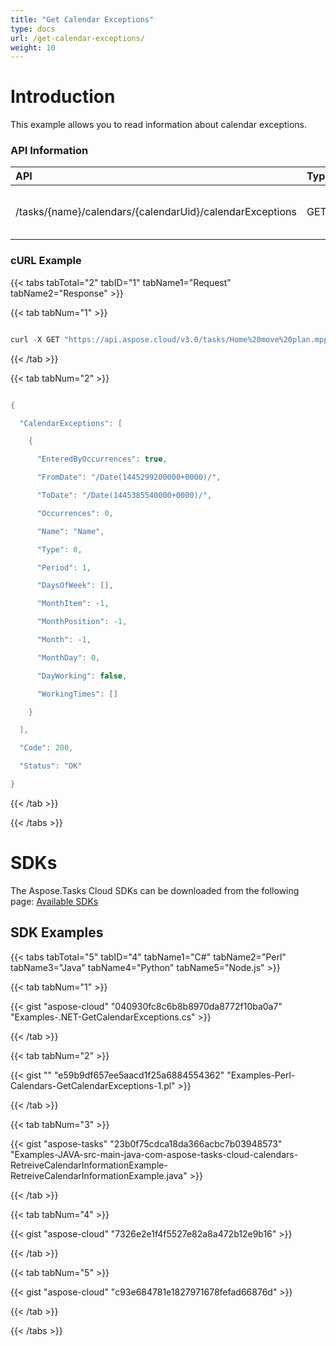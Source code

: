 ```yaml
---
title: "Get Calendar Exceptions"
type: docs
url: /get-calendar-exceptions/
weight: 10
---
```


# **Introduction**
This example allows you to read information about calendar exceptions.
### **API Information**

|**API**|**Type**|**Description**|**Resource Link**|
| :- | :- | :- | :- |
|/tasks/{name}/calendars/{calendarUid}/calendarExceptions|GET|Read Calendar Exception Information|[GetCalendarExceptions](https://apireference.aspose.cloud/tasks/#/TasksCalendar/GetCalendarExceptions)|
### **cURL Example**
{{< tabs tabTotal="2" tabID="1" tabName1="Request" tabName2="Response" >}}

{{< tab tabNum="1" >}}

```java

curl -X GET "https://api.aspose.cloud/v3.0/tasks/Home%20move%20plan.mpp/calendars/1/calendarExceptions" -H "accept: application/json" -H "authorization: Bearer eyJhbGciOiJSUzI1NiIsInR5cCI6IkpXVCJ9.eyJuYmYiOjE1NjMzMDY0MTgsImV4cCI6MTU2MzM5MjgxOCwiaXNzIjoiaHR0cHM6Ly9hcGkuYXNwb3NlLmNsb3VkIiwiYXVkIjpbImh0dHBzOi8vYXBpLmFzcG9zZS5jbG91ZC9yZXNvdXJjZXMiLCJhcGkucGxhdGZvcm0iLCJhcGkucHJvZHVjdHMiXSwiY2xpZW50X2lkIjoiOWYwYjI2ZDEtMGYxZi00MDNiLTliYTQtMTMzMzk4MGFjNmRiIiwiY2xpZW50X2lkU3J2SWQiOiIiLCJzY29wZSI6WyJhcGkucGxhdGZvcm0iLCJhcGkucHJvZHVjdHMiXX0.MsIBVeVaYmx2nl8SQwNDxh1VbqojZgx287czkTUQp281ps55UnLoecpyiVJrSOKJooppGt_dTnugj3ia8eO0eRww3OA1vDsiEje5asZGAnLL4AUeM_2ka9n00UGzASWzuG5V4IuZir4TzpyveEYHWKER8XSyNF4JJ_qD-09TqdLOFQAF2RPN0zFKT-HQ-Ja7d4ODyyob2eU3-6ezaxfPm5YT_SnR8xPjLM_CvtqvJROQOo9oQk6nnDal4lKDVmJ6iMo9B9Sg0gEY6Vg54Cr9fIHhuZLe7yJAwgSjJEBJ2c_BWMsAdcjtCXwd9LPxWeCPD9kHYu6-9GvrC7XZ8blCqg"

```

{{< /tab >}}

{{< tab tabNum="2" >}}

```java

{

  "CalendarExceptions": [

    {

      "EnteredByOccurrences": true,

      "FromDate": "/Date(1445299200000+0000)/",

      "ToDate": "/Date(1445385540000+0000)/",

      "Occurrences": 0,

      "Name": "Name",

      "Type": 0,

      "Period": 1,

      "DaysOfWeek": [],

      "MonthItem": -1,

      "MonthPosition": -1,

      "Month": -1,

      "MonthDay": 0,

      "DayWorking": false,

      "WorkingTimes": []

    }

  ],

  "Code": 200,

  "Status": "OK"

}

```

{{< /tab >}}

{{< /tabs >}}
# **SDKs**
The Aspose.Tasks Cloud SDKs can be downloaded from the following page: [Available SDKs](/available-sdks/)
## **SDK Examples**
{{< tabs tabTotal="5" tabID="4" tabName1="C#" tabName2="Perl" tabName3="Java" tabName4="Python" tabName5="Node.js" >}}

{{< tab tabNum="1" >}}

{{< gist "aspose-cloud" "040930fc8c6b8b8970da8772f10ba0a7" "Examples-.NET-GetCalendarExceptions.cs" >}}

{{< /tab >}}

{{< tab tabNum="2" >}}

{{< gist "" "e59b9df657ee5aacd1f25a6884554362" "Examples-Perl-Calendars-GetCalendarExceptions-1.pl" >}}

{{< /tab >}}

{{< tab tabNum="3" >}}

{{< gist "aspose-tasks" "23b0f75cdca18da366acbc7b03948573" "Examples-JAVA-src-main-java-com-aspose-tasks-cloud-calendars-RetreiveCalendarInformationExample-RetreiveCalendarInformationExample.java" >}}

{{< /tab >}}

{{< tab tabNum="4" >}}

{{< gist "aspose-cloud" "7326e2e1f4f5527e82a8a472b12e9b16" >}}

{{< /tab >}}

{{< tab tabNum="5" >}}

{{< gist "aspose-cloud" "c93e684781e1827971678fefad66876d" >}}

{{< /tab >}}

{{< /tabs >}}

